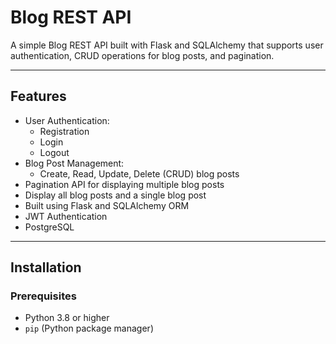 # **Blog REST API**

A simple Blog REST API built with Flask and SQLAlchemy that supports user authentication, CRUD operations for blog posts, and pagination.

---

## **Features**

- User Authentication:
  - Registration
  - Login
  - Logout
- Blog Post Management:
  - Create, Read, Update, Delete (CRUD) blog posts
- Pagination API for displaying multiple blog posts
- Display all blog posts and a single blog post
- Built using Flask and SQLAlchemy ORM
- JWT Authentication
- PostgreSQL  

---

## **Installation**

### **Prerequisites**
- Python 3.8 or higher
- `pip` (Python package manager)

 
